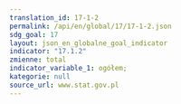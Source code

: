```yaml
---
translation_id: 17-1-2
permalink: /api/en/global/17/17-1-2.json
sdg_goal: 17
layout: json_en_globalne_goal_indicator
indicator: "17.1.2"
zmienne: total
indicator_variable_1: ogółem;
kategorie: null
source_url: www.stat.gov.pl
---
```

